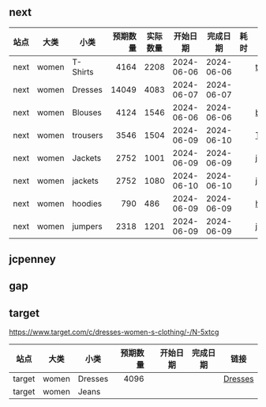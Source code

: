 #                                             

## next

| 站点   | 大类    | 小类       |  预期数量 | 实际数量 | 开始日期       | 完成日期       | 耗时 | 链接                                                                                                 |
|------|-------|----------|------:|------|------------|------------|----|----------------------------------------------------------------------------------------------------|
| next | women | T-Shirts |  4164 | 2208 | 2024-06-06 | 2024-06-06 |    | [tshirts](https://www.next.co.uk/shop/gender-women-productaffiliation-clothing/category-tshirts)   |
| next | women | Dresses  | 14049 | 4083 | 2024-06-07 | 2024-06-07 |    |                                                                                                    |
| next | women | Blouses  |  4124 | 1546 | 2024-06-06 | 2024-06-06 |    | [blouses](https://www.next.co.uk/shop/gender-women-productaffiliation-clothing/category-blouses)   |
| next | women | trousers |  3546 | 1504 | 2024-06-09 | 2024-06-10 |    | [Trousers](https://www.next.co.uk/shop/gender-women-productaffiliation-clothing/category-trousers) |
| next | women | Jackets  |  2752 | 1001 | 2024-06-09 | 2024-06-09 |    | [jackets](https://www.next.co.uk/shop/gender-women-productaffiliation-clothing/category-jackets)   |                                                                             |
| next | women | jackets  |  2752 | 1080 | 2024-06-10 | 2024-06-10 |    | [jackets](https://www.next.co.uk/shop/gender-women-productaffiliation-clothing/category-jackets)   |                                                                             |
| next | women | hoodies  |   790 | 486  | 2024-06-09 | 2024-06-09 |    | [hoodies](https://www.next.co.uk/shop/gender-women-productaffiliation-clothing/category-hoodies)   |                                                                             |
| next | women | jumpers  |  2318 | 1201 | 2024-06-09 | 2024-06-09 |    | [jumpers](https://www.next.co.uk/shop/gender-women-productaffiliation-clothing/category-jumpers)   |                                                                             |

## jcpenney

## gap

## target

https://www.target.com/c/dresses-women-s-clothing/-/N-5xtcg

| 站点     | 大类    | 小类      | 预期数量 |   | 开始日期 | 完成日期 | 链接                                                                     |
|--------|-------|---------|-----:|---|------|------|------------------------------------------------------------------------|
| target | women | Dresses | 4096 |   |      |      | [Dresses](https://www.target.com/c/dresses-women-s-clothing/-/N-5xtcg) |
| target | women | Jeans   |      |   |      |      | [](https://www.target.com/c/jeans-women-s-clothing/-/N-5xtc8)          |
